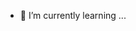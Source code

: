 - 🌱 I’m currently learning ...

<!---
dmitrybogdanov73/dmitrybogdanov73 is a ✨ special ✨ repository because its `README.md` (this file) appears on your GitHub profile.
You can click the Preview link to take a look at your changes.
--->
